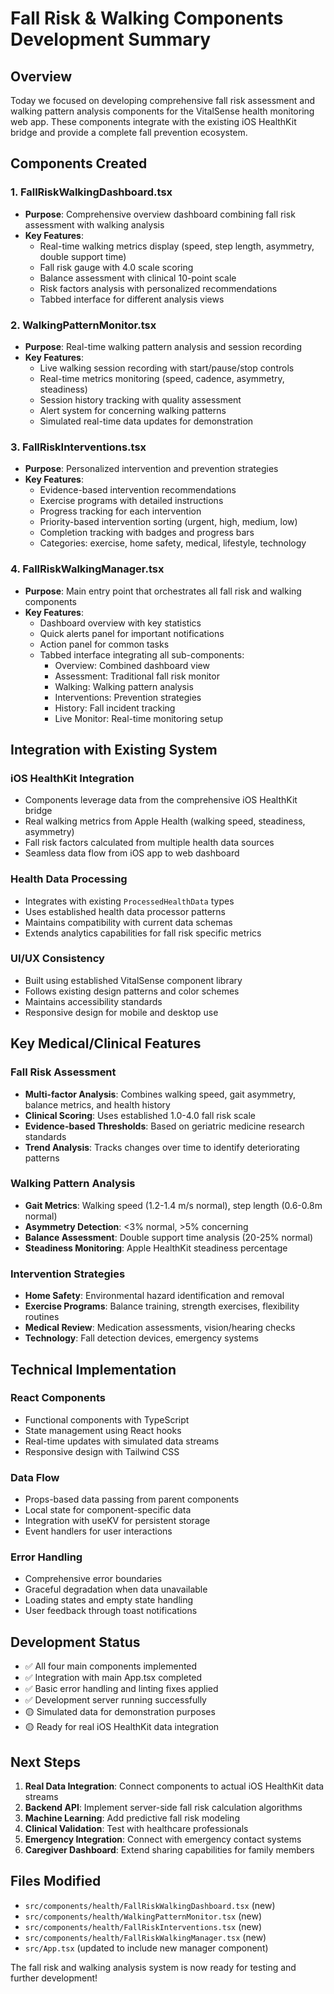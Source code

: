 # Fall Risk & Walking Components Development Summary

## Overview

Today we focused on developing comprehensive fall risk assessment and walking pattern analysis components for the VitalSense health monitoring web app. These components integrate with the existing iOS HealthKit bridge and provide a complete fall prevention ecosystem.

## Components Created

### 1. FallRiskWalkingDashboard.tsx

- **Purpose**: Comprehensive overview dashboard combining fall risk assessment with walking analysis
- **Key Features**:
  - Real-time walking metrics display (speed, step length, asymmetry, double support time)
  - Fall risk gauge with 4.0 scale scoring
  - Balance assessment with clinical 10-point scale
  - Risk factors analysis with personalized recommendations
  - Tabbed interface for different analysis views

### 2. WalkingPatternMonitor.tsx

- **Purpose**: Real-time walking pattern analysis and session recording
- **Key Features**:
  - Live walking session recording with start/pause/stop controls
  - Real-time metrics monitoring (speed, cadence, asymmetry, steadiness)
  - Session history tracking with quality assessment
  - Alert system for concerning walking patterns
  - Simulated real-time data updates for demonstration

### 3. FallRiskInterventions.tsx

- **Purpose**: Personalized intervention and prevention strategies
- **Key Features**:
  - Evidence-based intervention recommendations
  - Exercise programs with detailed instructions
  - Progress tracking for each intervention
  - Priority-based intervention sorting (urgent, high, medium, low)
  - Completion tracking with badges and progress bars
  - Categories: exercise, home safety, medical, lifestyle, technology

### 4. FallRiskWalkingManager.tsx

- **Purpose**: Main entry point that orchestrates all fall risk and walking components
- **Key Features**:
  - Dashboard overview with key statistics
  - Quick alerts panel for important notifications
  - Action panel for common tasks
  - Tabbed interface integrating all sub-components:
    - Overview: Combined dashboard view
    - Assessment: Traditional fall risk monitor
    - Walking: Walking pattern analysis
    - Interventions: Prevention strategies
    - History: Fall incident tracking
    - Live Monitor: Real-time monitoring setup

## Integration with Existing System

### iOS HealthKit Integration

- Components leverage data from the comprehensive iOS HealthKit bridge
- Real walking metrics from Apple Health (walking speed, steadiness, asymmetry)
- Fall risk factors calculated from multiple health data sources
- Seamless data flow from iOS app to web dashboard

### Health Data Processing

- Integrates with existing `ProcessedHealthData` types
- Uses established health data processor patterns
- Maintains compatibility with current data schemas
- Extends analytics capabilities for fall risk specific metrics

### UI/UX Consistency

- Built using established VitalSense component library
- Follows existing design patterns and color schemes
- Maintains accessibility standards
- Responsive design for mobile and desktop use

## Key Medical/Clinical Features

### Fall Risk Assessment

- **Multi-factor Analysis**: Combines walking speed, gait asymmetry, balance metrics, and health history
- **Clinical Scoring**: Uses established 1.0-4.0 fall risk scale
- **Evidence-based Thresholds**: Based on geriatric medicine research standards
- **Trend Analysis**: Tracks changes over time to identify deteriorating patterns

### Walking Pattern Analysis

- **Gait Metrics**: Walking speed (1.2-1.4 m/s normal), step length (0.6-0.8m normal)
- **Asymmetry Detection**: <3% normal, >5% concerning
- **Balance Assessment**: Double support time analysis (20-25% normal)
- **Steadiness Monitoring**: Apple HealthKit steadiness percentage

### Intervention Strategies

- **Home Safety**: Environmental hazard identification and removal
- **Exercise Programs**: Balance training, strength exercises, flexibility routines
- **Medical Review**: Medication assessments, vision/hearing checks
- **Technology**: Fall detection devices, emergency systems

## Technical Implementation

### React Components

- Functional components with TypeScript
- State management using React hooks
- Real-time updates with simulated data streams
- Responsive design with Tailwind CSS

### Data Flow

- Props-based data passing from parent components
- Local state for component-specific data
- Integration with useKV for persistent storage
- Event handlers for user interactions

### Error Handling

- Comprehensive error boundaries
- Graceful degradation when data unavailable
- Loading states and empty state handling
- User feedback through toast notifications

## Development Status

- ✅ All four main components implemented
- ✅ Integration with main App.tsx completed
- ✅ Basic error handling and linting fixes applied
- ✅ Development server running successfully
- 🟡 Simulated data for demonstration purposes
- 🟡 Ready for real iOS HealthKit data integration

## Next Steps

1. **Real Data Integration**: Connect components to actual iOS HealthKit data streams
2. **Backend API**: Implement server-side fall risk calculation algorithms
3. **Machine Learning**: Add predictive fall risk modeling
4. **Clinical Validation**: Test with healthcare professionals
5. **Emergency Integration**: Connect with emergency contact systems
6. **Caregiver Dashboard**: Extend sharing capabilities for family members

## Files Modified

- `src/components/health/FallRiskWalkingDashboard.tsx` (new)
- `src/components/health/WalkingPatternMonitor.tsx` (new)
- `src/components/health/FallRiskInterventions.tsx` (new)
- `src/components/health/FallRiskWalkingManager.tsx` (new)
- `src/App.tsx` (updated to include new manager component)

The fall risk and walking analysis system is now ready for testing and further development!
